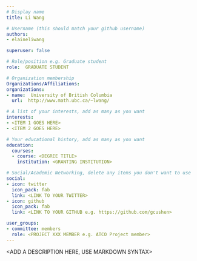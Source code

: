 ```yaml
---
# Display name
title: Li Wang

# Username (this should match your github username)
authors:
- elaineliwang

superuser: false

# Role/position e.g. Graduate student
role:  GRADUATE STUDENT

# Organization membership
Organizations/Affiliations:
organizations:
- name:  University of British Columbia
  url:  http://www.math.ubc.ca/~lwang/

# A list of your interests, add as many as you want
interests:
- <ITEM 1 GOES HERE>
- <ITEM 2 GOES HERE>

# Your educational history, add as many as you want
education:
  courses:
  - course: <DEGREE TITLE>
    institution: <GRANTING INSTITUTION>

# Social/Academic Networking, delete any items you don't want to use
social:
- icon: twitter
  icon_pack: fab
  link: <LINK TO YOUR TWITTER>
- icon: github
  icon_pack: fab
  link: <LINK TO YOUR GITHUB e.g. https://github.com/gcushen>

user_groups:
- committee: members
  role: <PROJECT XXX MEMBER e.g. ATCO Project member>
---
```

<ADD A DESCRIPTION HERE, USE MARKDOWN SYNTAX>
